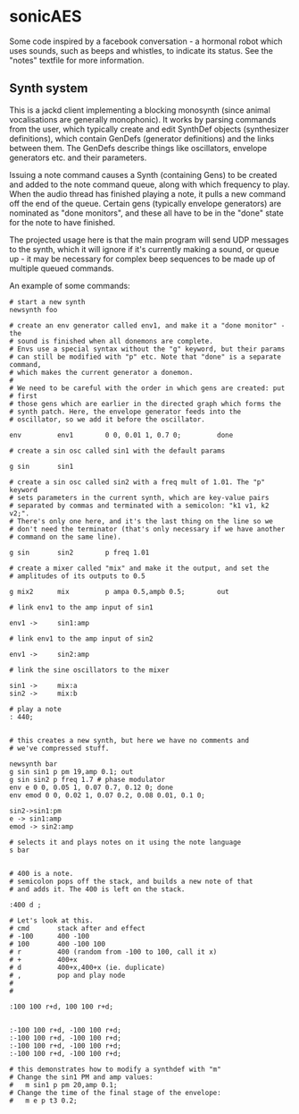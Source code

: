 # sonicAES
Some code inspired by a facebook conversation - a hormonal robot which
uses sounds, such as beeps and whistles, to indicate its status. See
the "notes" textfile for more information.

## Synth system
This is a jackd client implementing a blocking monosynth (since animal
vocalisations are generally monophonic).
It works by parsing commands from the user, which typically create
and edit SynthDef objects (synthesizer definitions), which contain 
GenDefs (generator definitions) and the links between them. 
The GenDefs describe things like oscillators, envelope generators etc.
and their parameters.

Issuing a note command causes a Synth (containing Gens) to be created
and added to the note command queue, along with which frequency to play.
When the audio thread has finished playing a note, it pulls a new command
off the end of the queue. Certain gens (typically envelope generators)
are nominated as "done monitors", and these all have to be in the "done"
state for the note to have finished.

The projected usage here is that the main program will send UDP messages to the synth, which it will ignore if it's currently making a sound, or queue up - it may be necessary
for complex beep sequences to be made up of multiple queued commands.

An example of some commands:
```
# start a new synth
newsynth foo

# create an env generator called env1, and make it a "done monitor" - the
# sound is finished when all donemons are complete.
# Envs use a special syntax without the "g" keyword, but their params
# can still be modified with "p" etc. Note that "done" is a separate command,
# which makes the current generator a donemon.
#
# We need to be careful with the order in which gens are created: put
# first
# those gens which are earlier in the directed graph which forms the
# synth patch. Here, the envelope generator feeds into the 
# oscillator, so we add it before the oscillator.

env         env1        0 0, 0.01 1, 0.7 0;         done

# create a sin osc called sin1 with the default params

g sin       sin1

# create a sin osc called sin2 with a freq mult of 1.01. The "p" keyword
# sets parameters in the current synth, which are key-value pairs
# separated by commas and terminated with a semicolon: "k1 v1, k2 v2;".
# There's only one here, and it's the last thing on the line so we
# don't need the terminator (that's only necessary if we have another
# command on the same line).

g sin       sin2        p freq 1.01

# create a mixer called "mix" and make it the output, and set the
# amplitudes of its outputs to 0.5

g mix2      mix         p ampa 0.5,ampb 0.5;        out

# link env1 to the amp input of sin1

env1 ->     sin1:amp

# link env1 to the amp input of sin2

env1 ->     sin2:amp

# link the sine oscillators to the mixer

sin1 ->     mix:a
sin2 ->     mix:b

# play a note
: 440;


# this creates a new synth, but here we have no comments and
# we've compressed stuff.

newsynth bar
g sin sin1 p pm 19,amp 0.1; out
g sin sin2 p freq 1.7 # phase modulator
env e 0 0, 0.05 1, 0.07 0.7, 0.12 0; done
env emod 0 0, 0.02 1, 0.07 0.2, 0.08 0.01, 0.1 0;

sin2->sin1:pm
e -> sin1:amp
emod -> sin2:amp

# selects it and plays notes on it using the note language
s bar


# 400 is a note. 
# semicolon pops off the stack, and builds a new note of that
# and adds it. The 400 is left on the stack.

:400 d ;

# Let's look at this.
# cmd       stack after and effect
# -100      400 -100
# 100       400 -100 100
# r         400 (random from -100 to 100, call it x)
# +         400+x
# d         400+x,400+x (ie. duplicate)
# ,         pop and play node
#
# 

:100 100 r+d, 100 100 r+d;


:-100 100 r+d, -100 100 r+d;
:-100 100 r+d, -100 100 r+d;
:-100 100 r+d, -100 100 r+d;
:-100 100 r+d, -100 100 r+d;

# this demonstrates how to modify a synthdef with "m"
# Change the sin1 PM and amp values:
#   m sin1 p pm 20,amp 0.1;
# Change the time of the final stage of the envelope:
#   m e p t3 0.2;

```

